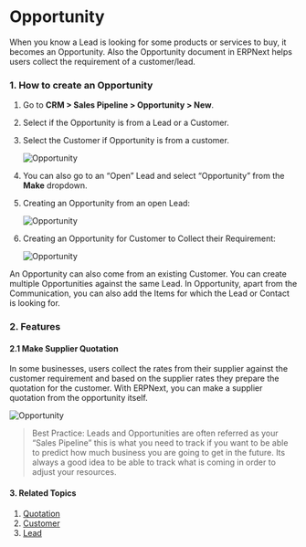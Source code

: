 <!-- add-breadcrumbs -->
# Opportunity

When you know a Lead is looking for some products or services to buy, it becomes an Opportunity. Also the Opportunity document in ERPNext helps users collect the requirement of a customer/lead.

### 1. How to create an Opportunity

1. Go to **CRM > Sales Pipeline > Opportunity > New**.
1. Select if the Opportunity is from a Lead or a Customer.
1. Select the Customer if Opportunity is from a customer. 

   <img class="screenshot" alt="Opportunity" src="{{docs_base_url}}/assets/img/crm/new-opportunity.gif">

1. You can also go to an “Open” Lead and select “Opportunity” from the **Make** dropdown.

1. Creating an Opportunity from an open Lead:

    <img class="screenshot" alt="Opportunity" src="{{docs_base_url}}/assets/img/crm/lead-to-opportunity.png">

1. Creating an Opportunity for Customer to Collect their Requirement:

    <img class="screenshot" alt="Opportunity" src="{{docs_base_url}}/assets/img/crm/requirement-gathering.png">

An Opportunity can also come from an existing Customer. You can create
multiple Opportunities against the same Lead. In Opportunity, apart from the
Communication, you can also add the Items for which the Lead or Contact is
looking for.

### 2. Features
#### 2.1 Make Supplier Quotation
In some businesses, users collect the rates from their supplier against the customer requirement and based on the supplier rates they prepare the quotation for the customer. With ERPNext, you can make a supplier quotation from the opportunity itself.

<img class="screenshot" alt="Opportunity" src="{{docs_base_url}}/assets/img/crm/make-sq-from-opportunity.png">

> Best Practice: Leads and Opportunities are often referred as your “Sales
Pipeline” this is what you need to track if you want to be able to predict how
much business you are going to get in the future. Its always a good idea to be
able to track what is coming in order to adjust your resources.

#### 3. Related Topics
1. [Quotation](/docs/user/manual/en/selling/quotation.html)
1. [Customer](/docs/user/manual/en/CRM/customer)
1. [Lead](/docs/user/manual/en/CRM/lead)
